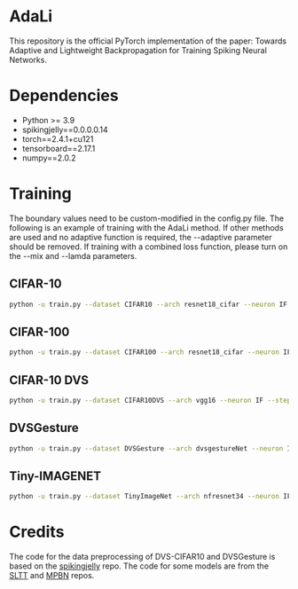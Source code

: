 # AdaLi

This repository is the official PyTorch implementation of the paper: Towards Adaptive and Lightweight Backpropagation for Training Spiking Neural Networks.

# Dependencies

- Python >= 3.9
- spikingjelly==0.0.0.0.14
- torch==2.4.1+cu121
- tensorboard==2.17.1
- numpy==2.0.2

# Training

The boundary values need to be custom-modified in the config.py file. The following is an example of training with the AdaLi method. If other methods are used and no adaptive function is required, the --adaptive parameter should be removed. If training with a combined loss function, please turn on the --mix and --lamda parameters.

## CIFAR-10

```bash
python -u train.py --dataset CIFAR10 --arch resnet18_cifar --neuron IF --step 4 --epochs 500 --surrogate adali --adaptive log
```

## CIFAR-100

```bash
python -u train.py --dataset CIFAR100 --arch resnet18_cifar --neuron IF --step 4 --epochs 500 --surrogate adali --adaptive log
```

## CIFAR-10 DVS

```bash
python -u train.py --dataset CIFAR10DVS --arch vgg16 --neuron IF --step 16 --batch_size 64 --epochs 500 --surrogate adali --adaptive log
```

## DVSGesture

```bash
python -u train.py --dataset DVSGesture --arch dvsgestureNet --neuron IF --step 16 --batch_size 32 --epochs 500 --surrogate adali --adaptive log
```

## Tiny-IMAGENET

```bash
python -u train.py --dataset TinyImageNet --arch nfresnet34 --neuron IF --step 2 --batch_size 128 --epochs 500 --surrogate adali --adaptive log
```

# Credits

The code for the data preprocessing of DVS-CIFAR10 and DVSGesture is based on the [spikingjelly](https://github.com/fangwei123456/spikingjelly) repo.  The code for some models are from the [SLTT](https://github.com/qymeng94/SLTT) and [MPBN](https://github.com/yfguo91/MPBN) repos.

